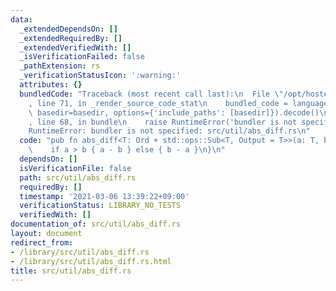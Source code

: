 ```yaml
---
data:
  _extendedDependsOn: []
  _extendedRequiredBy: []
  _extendedVerifiedWith: []
  _isVerificationFailed: false
  _pathExtension: rs
  _verificationStatusIcon: ':warning:'
  attributes: {}
  bundledCode: "Traceback (most recent call last):\n  File \"/opt/hostedtoolcache/Python/3.9.5/x64/lib/python3.9/site-packages/onlinejudge_verify/documentation/build.py\"\
    , line 71, in _render_source_code_stat\n    bundled_code = language.bundle(stat.path,\
    \ basedir=basedir, options={'include_paths': [basedir]}).decode()\n  File \"/opt/hostedtoolcache/Python/3.9.5/x64/lib/python3.9/site-packages/onlinejudge_verify/languages/user_defined.py\"\
    , line 68, in bundle\n    raise RuntimeError('bundler is not specified: {}'.format(path.as_posix()))\n\
    RuntimeError: bundler is not specified: src/util/abs_diff.rs\n"
  code: "pub fn abs_diff<T: Ord + std::ops::Sub<T, Output = T>>(a: T, b: T) -> T {\n\
    \    if a > b { a - b } else { b - a }\n}\n"
  dependsOn: []
  isVerificationFile: false
  path: src/util/abs_diff.rs
  requiredBy: []
  timestamp: '2021-03-06 13:39:22+09:00'
  verificationStatus: LIBRARY_NO_TESTS
  verifiedWith: []
documentation_of: src/util/abs_diff.rs
layout: document
redirect_from:
- /library/src/util/abs_diff.rs
- /library/src/util/abs_diff.rs.html
title: src/util/abs_diff.rs
---
```

